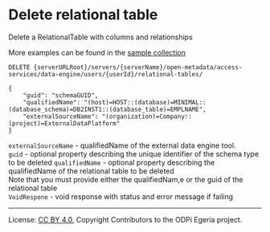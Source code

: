 <!-- SPDX-License-Identifier: CC-BY-4.0 -->
<!-- Copyright Contributors to the ODPi Egeria project. -->

# Delete relational table

Delete a RelationalTable with columns and relationships

More examples can be found in the
[sample collection](../../../docs/samples/collections/DataEngine-asset_endpoints.postman_collection.json)

```
DELETE {serverURLRoot}/servers/{serverName}/open-metadata/access-services/data-engine/users/{userId}/relational-tables/

{
    "guid": "schemaGUID",
    "qualifiedName": "(host)=HOST::(database)=MINIMAL::(database_schema)=DB2INST1::(database_table)=EMPLNAME",
    "externalSourceName": "(organization)=Company::(project)=ExternalDataPlatform"
}
```
`externalSourceName` - qualifiedName of the external data engine tool.<br>
`guid` - optional property describing the unique identifier of the schema type to be deleted
`qualifiedName` - optional property describing the qualifiedName of the relational table to be deleted<br>
Note that you must provide either the qualifiedNam,e or the guid of the relational table <br>
`VoidRespone` - void response with status and error message if failing


----
License: [CC BY 4.0](https://creativecommons.org/licenses/by/4.0/),
Copyright Contributors to the ODPi Egeria project.







